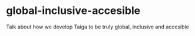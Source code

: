 # global-inclusive-accesible
Talk about how we develop Taiga to be truly global, inclusive and accesible

